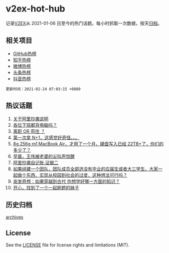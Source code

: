 # v2ex-hot-hub

 记录[V2EX](https://www.v2ex.com/)从 2021-01-06 日至今的热门话题。每小时抓取一次数据，按天[归档](archives)。
 
 ## 相关项目

- [GitHub热榜](https://github.com/snaildev/github-hot-hub)
- [知乎热榜](https://github.com/snaildev/zhihu-hot-hub)
- [微博热榜](https://github.com/snaildev/weibo-hot-hub)
- [头条热榜](https://github.com/snaildev/toutiao-hot-hub)
- [抖音热榜](https://github.com/snaildev/douyin-hot-hub)


 `更新时间：2021-02-24 07:03:15 +0800`

## 热议话题

1. [关于阿里抄袭说明](https://www.v2ex.com/t/755379)
1. [各位下班都背电脑吗？](https://www.v2ex.com/t/755308)
1. [离职 OR 苟住 ？](https://www.v2ex.com/t/755376)
1. [第一次拿 N+1，这感觉好奇怪。。。](https://www.v2ex.com/t/755313)
1. [8g 256g m1 MacBook Air，才用了一个月，硬盘写入已经 22TB+了，你们的多少了？](https://www.v2ex.com/t/755498)
1. [早晨，王伟被老婆的尖叫声惊醒](https://www.v2ex.com/t/755305)
1. [阿里抄袭自记账,证据二](https://www.v2ex.com/t/755348)
1. [如果组建一个团队，团队成员全部选没有毕业的应届生或者大三学生，大家一起做个东西，实现从校园到社会的过度，这种想法可行吗？](https://www.v2ex.com/t/755317)
1. [突发奇想：如果穿越到古代 你想学好哪一方面的知识？](https://www.v2ex.com/t/755462)
1. [开心，找到了一个一起刷题的妹子](https://www.v2ex.com/t/755557)

## 历史归档

[archives](archives)

## License

See the [LICENSE](LICENSE) file for license rights and limitations (MIT).
